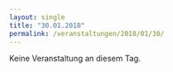 ```yaml
---
layout: single
title: "30.01.2018"
permalink: /veranstaltungen/2018/01/30/
---
```


Keine Veranstaltung an diesem Tag.
